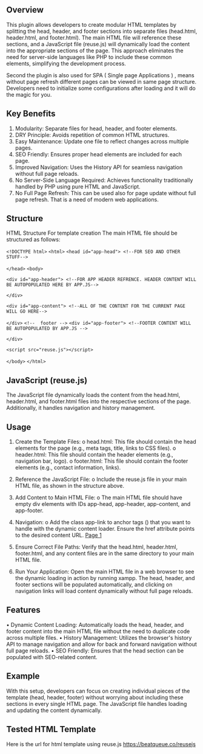 
## Overview
This plugin allows developers to create modular HTML templates by splitting the head, header, and footer sections into separate files (head.html, header.html, and footer.html). The main HTML file will reference these sections, and a JavaScript file (reuse.js) will dynamically load the content into the appropriate sections of the page. This approach eliminates the need for server-side languages like PHP to include these common elements, simplifying the development process.

Second the plugin is also used for SPA ( Single page Applications ) , means without page refresh different pages can be viewed in same page structure. Developers need to initialize some configurations after loading  and it will do the magic for you. 
## Key Benefits
1.	Modularity: Separate files for head, header, and footer elements.
2.	DRY Principle: Avoids repetition of common HTML structures.
3.	Easy Maintenance: Update one file to reflect changes across multiple pages.
4.	SEO Friendly: Ensures proper head elements are included for each page.
5.	Improved Navigation: Uses the History API for seamless navigation without full page reloads.
6.	No Server-Side Language Required: Achieves functionality traditionally handled by PHP using pure HTML and JavaScript.
7.	No Full Page Refresh: This can be used also for page update without full page refresh. That is a need of modern web applications.

## Structure
HTML Structure For template creation
The main HTML file should be structured as follows:

` <!DOCTYPE html> `
` <html> `
` <head id="app-head"> <!--FOR SEO AND OTHER STUFF--> `

` </head> `
` <body> `
   
` <div id="app-header"> <!--FOR APP HEADER REFRENCE. HEADER CONTENT WILL BE AUTOPOPULATED HERE BY APP.JS--> `

` </div> `

` <div id="app-content"> <!--ALL OF THE CONTENT FOR THE CURRENT PAGE WILL GO HERE--> `

` </div> `
 ` <!--  footer --> `
` <div id="app-footer"> <!--FOOTER CONTENT WILL BE AUTOPOPULATED BY APP.JS --> `

` </div> `

` <script src="reuse.js"></script> `
  
` </body> `
` </html> `
 
## JavaScript (reuse.js)
The JavaScript file dynamically loads the content from the head.html, header.html, and footer.html files into the respective sections of the page. Additionally, it handles navigation and history management.


## Usage

1.	Create the Template Files:
o	head.html: This file should contain the head elements for the page (e.g., meta tags, title, links to CSS files).
o	header.html: This file should contain the header elements (e.g., navigation bar, logo).
o	footer.html: This file should contain the footer elements (e.g., contact information, links).

2.	Reference the JavaScript File:
o	Include the reuse.js file in your main HTML file, as shown in the structure above.

3.	Add Content to Main HTML File:
o	The main HTML file should have empty div elements with IDs app-head, app-header, app-content, and app-footer.

4.	Navigation:
o	Add the class app-link to anchor tags (<a>) that you want to handle with the dynamic content loader. Ensure the href attribute points to the desired content URL.
<a href="https://beatqueue.co/reusejs/product.html" class="app-link"> Page 1</a>

5.	Ensure Correct File Paths:
 Verify that the head.html, header.html, footer.html, and any content files are in the same directory to your main HTML file.

6.	Run Your Application:
Open the main HTML file in a web browser to see the dynamic loading in action by running xampp. The head, header, and footer sections will be populated automatically, and clicking on navigation links will load content dynamically without full page reloads.


## Features
•	Dynamic Content Loading: 
Automatically loads the head, header, and footer content into the main HTML file without the need to duplicate code across multiple files.
•	History Management: 
Utilizes the browser's history API to manage navigation and allow for back and forward navigation without full page reloads.
•	SEO Friendly: 
Ensures that the head section can be populated with SEO-related content.

## Example
 

With this setup, developers can focus on creating individual pieces of the template (head, header, footer) without worrying about including these sections in every single HTML page. The JavaScript file handles loading and updating the content dynamically.



## Tested HTML Template
Here is the url for html template using reuse.js
https://beatqueue.co/reusejs

 
